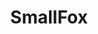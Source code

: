 ---
title: SmallFox
slug: small-fox
github_link: https://github.com/lmm/SmallFox
demo_preview: http://laurenceman.com
demo_screenshot: 
description: A fork of the beautiful MediumFox.
---